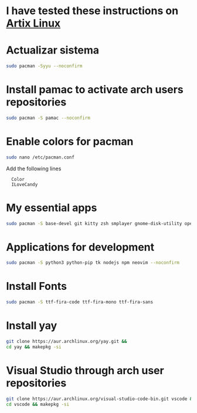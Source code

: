 # I have tested these instructions on [Artix Linux](https://artixlinux.org/)
# Actualizar sistema
```sh
sudo pacman -Syyu --noconfirm
```
# Install pamac to activate arch users repositories
```sh
sudo pacman -S pamac --noconfirm
```
# Enable colors for pacman
```sh
sudo nano /etc/pacman.conf
```
Add the following lines
```
  Color
  ILoveCandy
```
# My essential apps
```sh
sudo pacman -S base-devel git kitty zsh smplayer gnome-disk-utility openvpn wget smbnetfs gvfs-smb ntp audacious unace p7zip unrar lzip lhasa arj sharutils lzop cabextract deluge-gtk evince engrampa xclip pulseaudio rofi --noconfirm
```
# Applications for development
```sh
sudo pacman -S python3 python-pip tk nodejs npm neovim --noconfirm
```
# Install Fonts
```sh
sudo pacman -S ttf-fira-code ttf-fira-mono ttf-fira-sans
```
# Install yay
```sh
git clone https://aur.archlinux.org/yay.git &&
cd yay && makepkg -si
```
# Visual Studio through arch user repositories
```sh
git clone https://aur.archlinux.org/visual-studio-code-bin.git vscode &&
cd vscode && makepkg -si
```
